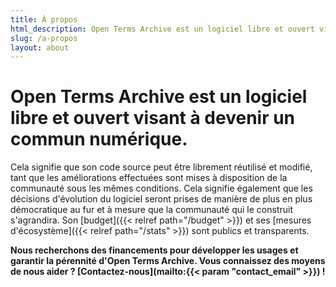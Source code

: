 ```yaml
---
title: À propos
html_description: Open Terms Archive est un logiciel libre et ouvert visant à devenir un commun numérique.
slug: /a-propos
layout: about
---
```


# Open Terms Archive est un logiciel libre et ouvert visant à devenir un commun numérique.

Cela signifie que son code source peut être librement réutilisé et modifié, tant que les améliorations effectuées sont mises à disposition de la communauté sous les mêmes conditions. Cela signifie également que les décisions d'évolution du logiciel seront prises de manière de plus en plus démocratique au fur et à mesure que la communauté qui le construit s'agrandira. Son [budget]({{< relref path="/budget" >}}) et ses [mesures d'écosystème]({{< relref path="/stats" >}}) sont publics et transparents.

**Nous recherchons des financements pour développer les usages et garantir la pérennité d'Open Terms Archive. Vous connaissez des moyens de nous aider ? [Contactez-nous](mailto:{{< param "contact_email" >}}) !**

